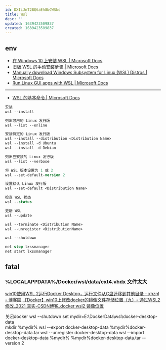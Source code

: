 ```yaml
---
id: DXIiJmT28Q6aEh8bCWSkc
title: Wsl
desc: ''
updated: 1639423509837
created: 1639423509837
---
```


## env

- [在 Windows 10 上安装 WSL | Microsoft Docs](https://docs.microsoft.com/zh-cn/windows/wsl/install-win10)
- [旧版 WSL 的手动安装步骤 | Microsoft Docs](https://docs.microsoft.com/zh-cn/windows/wsl/install-manual)
- [Manually download Windows Subsystem for Linux (WSL) Distros | Microsoft Docs](https://docs.microsoft.com/en-us/windows/wsl/install-manual)
- [Run Linux GUI apps with WSL | Microsoft Docs](https://docs.microsoft.com/en-us/windows/wsl/tutorials/gui-apps)

---

- [WSL 的基本命令 | Microsoft Docs](https://docs.microsoft.com/zh-cn/windows/wsl/basic-commands)

```ps
安装
wsl --install

列出可用的 Linux 发行版
wsl --list --online 

安装特定的 Linux 发行版
wsl --install --distribution <Distribution Name>
wsl --install -d Ubuntu
wsl --install -d Debian

列出已安装的 Linux 发行版
wsl --list --verbose

将 WSL 版本设置为 1 或 2
wsl --set-default-version 2

设置默认 Linux 发行版
wsl --set-default <Distribution Name>

检查 WSL 状态
wsl --status

更新 WSL
wsl --update

wsl --terminate <Distribution Name>
wsl --unregister <DistributionName>

wsl --shutdown

net stop lxssmanager
net start lxssmanager
```

## fatal

### %LOCALAPPDATA%/Docker/wsl/data/ext4.vhdx 文件太大

[win10使用WSL 2运行Docker Desktop，运行文件从C盘迁移到其他目录 - xhznl - 博客园](https://www.cnblogs.com/xhznl/p/13184398.html#4634011)
[【Docker】win10上修改docker的镜像文件存储位置（九）- 通过WSL2修改_2021 真实-CSDN博客_docker wsl2 镜像位置](https://blog.csdn.net/u013948858/article/details/111464534)

关闭docker
wsl --shutdown
set mydir=E:\DockerData\wsl\docker-desktop-data\
mkdir %mydir%
wsl --export docker-desktop-data %mydir%docker-desktop-data.tar
wsl --unregister docker-desktop-data
wsl --import docker-desktop-data %mydir% %mydir%docker-desktop-data.tar --version 2
